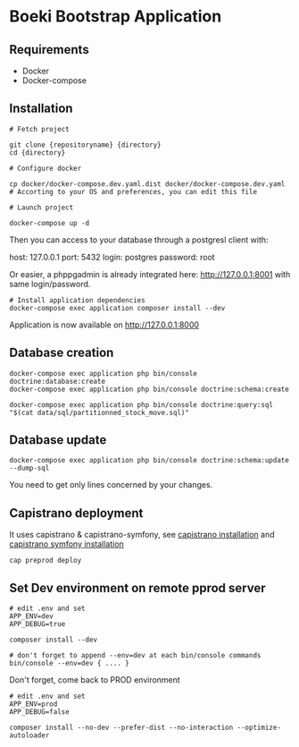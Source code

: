 # Boeki Bootstrap Application

## Requirements

- Docker
- Docker-compose

## Installation

```
# Fetch project

git clone {repositoryname} {directory}
cd {directory}

# Configure docker

cp docker/docker-compose.dev.yaml.dist docker/docker-compose.dev.yaml
# Accorting to your OS and preferences, you can edit this file

# Launch project

docker-compose up -d

```
Then you can access to your database through a postgresl client with:

host: 127.0.0.1
port: 5432
login: postgres
password: root

Or easier, a phppgadmin is already integrated here: http://127.0.0.1:8001 with same login/password.

```
# Install application dependencies
docker-compose exec application composer install --dev
```

Application is now available on http://127.0.0.1:8000

## Database creation

```
docker-compose exec application php bin/console doctrine:database:create
docker-compose exec application php bin/console doctrine:schema:create

docker-compose exec application php bin/console doctrine:query:sql "$(cat data/sql/partitionned_stock_move.sql)"
```

## Database update


```
docker-compose exec application php bin/console doctrine:schema:update --dump-sql
```

You need to get only lines concerned by your changes.

## Capistrano deployment

It uses capistrano & capistrano-symfony, see [capistrano installation](https://capistranorb.com/documentation/getting-started/installation/) and [capistrano symfony installation](https://github.com/capistrano/symfony)

```
cap preprod deploy
```

## Set Dev environment on remote pprod server

```
# edit .env and set
APP_ENV=dev
APP_DEBUG=true

composer install --dev

# don't forget to append --env=dev at each bin/console commands
bin/console --env=dev { .... }
```

Don't forget, come back to PROD environment

```
# edit .env and set
APP_ENV=prod
APP_DEBUG=false

composer install --no-dev --prefer-dist --no-interaction --optimize-autoloader
```

